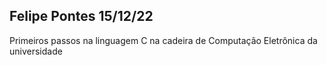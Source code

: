 ## Felipe Pontes 15/12/22
Primeiros passos na linguagem C na cadeira de Computação Eletrônica da universidade 
